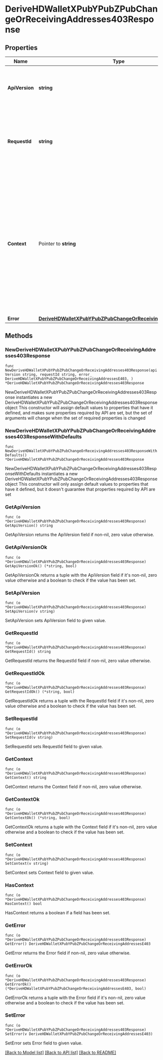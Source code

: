 # DeriveHDWalletXPubYPubZPubChangeOrReceivingAddresses403Response

## Properties

Name | Type | Description | Notes
------------ | ------------- | ------------- | -------------
**ApiVersion** | **string** | Specifies the version of the API that incorporates this endpoint. | 
**RequestId** | **string** | Defines the ID of the request. The &#x60;requestId&#x60; is generated by Crypto APIs and it&#39;s unique for every request. | 
**Context** | Pointer to **string** | In batch situations the user can use the context to correlate responses with requests. This property is present regardless of whether the response was successful or returned as an error. &#x60;context&#x60; is specified by the user. | [optional] 
**Error** | [**DeriveHDWalletXPubYPubZPubChangeOrReceivingAddressesE403**](DeriveHDWalletXPubYPubZPubChangeOrReceivingAddressesE403.md) |  | 

## Methods

### NewDeriveHDWalletXPubYPubZPubChangeOrReceivingAddresses403Response

`func NewDeriveHDWalletXPubYPubZPubChangeOrReceivingAddresses403Response(apiVersion string, requestId string, error_ DeriveHDWalletXPubYPubZPubChangeOrReceivingAddressesE403, ) *DeriveHDWalletXPubYPubZPubChangeOrReceivingAddresses403Response`

NewDeriveHDWalletXPubYPubZPubChangeOrReceivingAddresses403Response instantiates a new DeriveHDWalletXPubYPubZPubChangeOrReceivingAddresses403Response object
This constructor will assign default values to properties that have it defined,
and makes sure properties required by API are set, but the set of arguments
will change when the set of required properties is changed

### NewDeriveHDWalletXPubYPubZPubChangeOrReceivingAddresses403ResponseWithDefaults

`func NewDeriveHDWalletXPubYPubZPubChangeOrReceivingAddresses403ResponseWithDefaults() *DeriveHDWalletXPubYPubZPubChangeOrReceivingAddresses403Response`

NewDeriveHDWalletXPubYPubZPubChangeOrReceivingAddresses403ResponseWithDefaults instantiates a new DeriveHDWalletXPubYPubZPubChangeOrReceivingAddresses403Response object
This constructor will only assign default values to properties that have it defined,
but it doesn't guarantee that properties required by API are set

### GetApiVersion

`func (o *DeriveHDWalletXPubYPubZPubChangeOrReceivingAddresses403Response) GetApiVersion() string`

GetApiVersion returns the ApiVersion field if non-nil, zero value otherwise.

### GetApiVersionOk

`func (o *DeriveHDWalletXPubYPubZPubChangeOrReceivingAddresses403Response) GetApiVersionOk() (*string, bool)`

GetApiVersionOk returns a tuple with the ApiVersion field if it's non-nil, zero value otherwise
and a boolean to check if the value has been set.

### SetApiVersion

`func (o *DeriveHDWalletXPubYPubZPubChangeOrReceivingAddresses403Response) SetApiVersion(v string)`

SetApiVersion sets ApiVersion field to given value.


### GetRequestId

`func (o *DeriveHDWalletXPubYPubZPubChangeOrReceivingAddresses403Response) GetRequestId() string`

GetRequestId returns the RequestId field if non-nil, zero value otherwise.

### GetRequestIdOk

`func (o *DeriveHDWalletXPubYPubZPubChangeOrReceivingAddresses403Response) GetRequestIdOk() (*string, bool)`

GetRequestIdOk returns a tuple with the RequestId field if it's non-nil, zero value otherwise
and a boolean to check if the value has been set.

### SetRequestId

`func (o *DeriveHDWalletXPubYPubZPubChangeOrReceivingAddresses403Response) SetRequestId(v string)`

SetRequestId sets RequestId field to given value.


### GetContext

`func (o *DeriveHDWalletXPubYPubZPubChangeOrReceivingAddresses403Response) GetContext() string`

GetContext returns the Context field if non-nil, zero value otherwise.

### GetContextOk

`func (o *DeriveHDWalletXPubYPubZPubChangeOrReceivingAddresses403Response) GetContextOk() (*string, bool)`

GetContextOk returns a tuple with the Context field if it's non-nil, zero value otherwise
and a boolean to check if the value has been set.

### SetContext

`func (o *DeriveHDWalletXPubYPubZPubChangeOrReceivingAddresses403Response) SetContext(v string)`

SetContext sets Context field to given value.

### HasContext

`func (o *DeriveHDWalletXPubYPubZPubChangeOrReceivingAddresses403Response) HasContext() bool`

HasContext returns a boolean if a field has been set.

### GetError

`func (o *DeriveHDWalletXPubYPubZPubChangeOrReceivingAddresses403Response) GetError() DeriveHDWalletXPubYPubZPubChangeOrReceivingAddressesE403`

GetError returns the Error field if non-nil, zero value otherwise.

### GetErrorOk

`func (o *DeriveHDWalletXPubYPubZPubChangeOrReceivingAddresses403Response) GetErrorOk() (*DeriveHDWalletXPubYPubZPubChangeOrReceivingAddressesE403, bool)`

GetErrorOk returns a tuple with the Error field if it's non-nil, zero value otherwise
and a boolean to check if the value has been set.

### SetError

`func (o *DeriveHDWalletXPubYPubZPubChangeOrReceivingAddresses403Response) SetError(v DeriveHDWalletXPubYPubZPubChangeOrReceivingAddressesE403)`

SetError sets Error field to given value.



[[Back to Model list]](../README.md#documentation-for-models) [[Back to API list]](../README.md#documentation-for-api-endpoints) [[Back to README]](../README.md)


